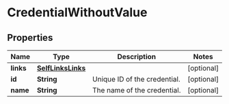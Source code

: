 

# CredentialWithoutValue


## Properties

| Name | Type | Description | Notes |
|------------ | ------------- | ------------- | -------------|
|**links** | [**SelfLinksLinks**](SelfLinksLinks.md) |  |  [optional] |
|**id** | **String** | Unique ID of the credential. |  [optional] |
|**name** | **String** | The name of the credential. |  [optional] |



